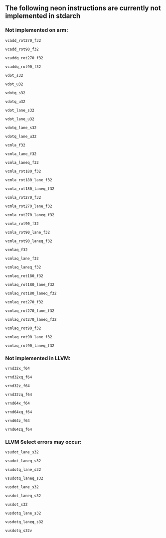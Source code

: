 ## The following neon instructions are currently not implemented in stdarch

### Not implemented on arm:

`vcadd_rot270_f32`

`vcadd_rot90_f32`

`vcaddq_rot270_f32`

`vcaddq_rot90_f32`

`vdot_s32`

`vdot_u32`

`vdotq_s32`

`vdotq_u32`

`vdot_lane_s32`

`vdot_lane_u32`

`vdotq_lane_s32`

`vdotq_lane_u32`

`vcmla_f32`

`vcmla_lane_f32`

`vcmla_laneq_f32`

`vcmla_rot180_f32`

`vcmla_rot180_lane_f32`

`vcmla_rot180_laneq_f32`

`vcmla_rot270_f32`

`vcmla_rot270_lane_f32`

`vcmla_rot270_laneq_f32`

`vcmla_rot90_f32`

`vcmla_rot90_lane_f32`

`vcmla_rot90_laneq_f32`

`vcmlaq_f32`

`vcmlaq_lane_f32`

`vcmlaq_laneq_f32`

`vcmlaq_rot180_f32`

`vcmlaq_rot180_lane_f32`

`vcmlaq_rot180_laneq_f32`

`vcmlaq_rot270_f32`

`vcmlaq_rot270_lane_f32`

`vcmlaq_rot270_laneq_f32`

`vcmlaq_rot90_f32`

`vcmlaq_rot90_lane_f32`

`vcmlaq_rot90_laneq_f32`

### Not implemented in LLVM:

`vrnd32x_f64`

`vrnd32xq_f64`

`vrnd32z_f64`

`vrnd32zq_f64`

`vrnd64x_f64`

`vrnd64xq_f64`

`vrnd64z_f64`

`vrnd64zq_f64`

### LLVM Select errors may occur:

`vsudot_lane_s32`

`vsudot_laneq_s32`

`vsudotq_lane_s32`

`vsudotq_laneq_s32`

`vusdot_lane_s32`

`vusdot_laneq_s32`

`vusdot_s32`

`vusdotq_lane_s32`

`vusdotq_laneq_s32`

`vusdotq_s32v`

